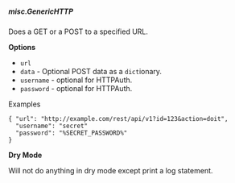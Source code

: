 ##### misc.GenericHTTP

Does a GET or a POST to a specified URL.

**Options**

  * `url`
  * `data` - Optional POST data as a `dict`ionary.
  * `username` - optional for HTTPAuth.
  * `password` - optional for HTTPAuth.

Examples

    { "url": "http://example.com/rest/api/v1?id=123&action=doit",
      "username": "secret"
      "password": "%SECRET_PASSWORD%"
    }

**Dry Mode**

Will not do anything in dry mode except print a log statement.
